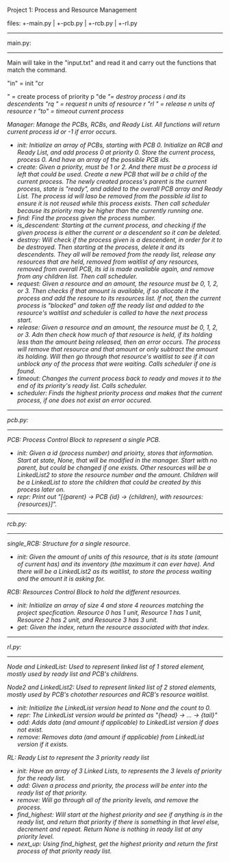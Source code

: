 Project 1: Process and Resource Management


files:
+-main.py
|
+-pcb.py
|
+-rcb.py
|
+-rl.py


__________________________________________________
main.py:
__________________________________________________

Main will take in the "input.txt" and read it and carry out the functions that match the command. 

"in" = init
"cr <p>" = create process of priority p
"de <i>"= destroy process i and its descendents
"rq <r> <n>" = request n units of resource r
"rl <r> <n>" = release n units of resource r
"to" = timeout current process

Manager: Manage the PCBs, RCBs, and Ready List. All functions will return current process id or -1 if error occurs.

- init: Initialize an array of PCBs, starting with PCB 0. Initialize an RCB and Ready List, and add process 0 at priority 0. Store the current process, process 0. And have an array of the possible PCB ids.
- create: Given a priority, must be 1 or 2. And there must be a process id left that could be used. Create a new PCB that will be a child of the current process. The newly created process's parent is the current process, state is "ready", and added to the overall PCB array and Ready List. The process id will laso be removed from the possible id list to ensure it is not reused while this process exists. Then call scheduler because its priority may be higher than the currently running one.
- find: Find the process given the process number.
- is_descendent: Starting at the current process, and checking if the given process is either the current or a descendent so it can be deleted.
- destroy: Will check if the process given is a descendent, in order for it to be destroyed. Then starting at the process, delete it and its descendents. They all will be removed from the ready list, release any resources that are held, removed from waitlist of any resources, removed from overall PCB, its id is made available again, and remove from any children list. Then call scheduler.
- request: Given a resource and an amount, the resource must be 0, 1, 2, or 3. Then checks if that amount is available, if so allocate it the process and add the resoure to its resources list. If not, then the current process is "blocked" and taken off the ready list and added to the resource's waitlist and scheduler is called to have the next process start.
- release: Given a resource and an amount, the resource must be 0, 1, 2, or 3. Adn then check how much of that resource is held, if its holding less than the amount being released, then an error occurs. The process will remove that resource and that amount or only subtract the amount its holding. Will then go through that resource's waitlist to see if it can unblock any of the process that were waiting. Calls scheduler if one is found.
- timeout: Changes the current process back to ready and moves it to the end of its priority's ready list. Calls scheduler.
- scheduler: Finds the highest priority process and makes that the current process, if one does not exist an error occured.


__________________________________________________
pcb.py:
__________________________________________________

PCB: Process Control Block to represent a single PCB.

- init: Given a id (process number) and prioirty, stores that information. Start at state, None, that will be modified in the manager. Start with no parent, but could be changed if one exists. Other resources will be a LinkedList2 to store the resource number and the amount. Children will be a LinkedList to store the children that could be created by this process later on.
- repr: Print out "[{parent} -> PCB {id} -> {children}, with resources: {resources}]".

__________________________________________________
rcb.py:
__________________________________________________

single_RCB: Structure for a single resource.

- init: Given the amount of units of this resource, that is its state (amount of current has) and its inventory (the maximum it can ever have). And there will be a LinkedList2 as its waitlist, to store the process waiting and the amount it is asking for.


RCB: Resources Control Block to hold the different resources.

- init: Initialize an array of size 4 and store 4 reources matching the project specfication. Resource 0 has 1 unit, Resource 1 has 1 unit, Resource 2 has 2 unit, and Resource 3 has 3 unit.
- get: Given the index, return the resource associated with that index.


__________________________________________________
rl.py:
__________________________________________________

Node and LinkedList: Used to represent linked list of 1 stored element, mostly used by ready list and PCB's childrens.

Node2 and LinkedList2: Used to represent linked list of 2 stored elements, mostly used by PCB's chotother resources and RCB's resource waitlist.

- init: Initialize the LinkedList version head to None and the count to 0.
- repr: The LinkedList version would be printed as "{head} -> ... -> {tail}"
- add: Adds data (and amount if applicable) to LinkedList version if does not exist.
- remove: Removes data (and amount if applicable) from LinkedList version if it exists.


RL: Ready List to represent the 3 priority ready list

- init: Have an array of 3 Linked Lists, to represents the 3 levels of priority for the ready list.
- add: Given a process and priority, the process will be enter into the ready list of that priority.
- remove: Will go through all of the priority levels, and remove the process.
- find_highest: Will start at the highest priority and see if anything is in the ready list, and return that priority if there is something in that level else, decrement and repeat. Return None is nothing in ready list at any priority level.
- next_up: Using find_highest, get the highest priority and return the first process of that priority ready list.

